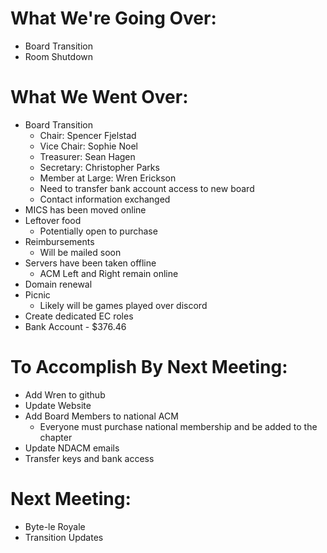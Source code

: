 # What We're Going Over:
- Board Transition
- Room Shutdown

# What We Went Over:  
- Board Transition
	- Chair: Spencer Fjelstad
	- Vice Chair: Sophie Noel
	- Treasurer: Sean Hagen
	- Secretary: Christopher Parks
	- Member at Large: Wren Erickson
	- Need to transfer bank account access to new board
	- Contact information exchanged
- MICS has been moved online
- Leftover food
	- Potentially open to purchase
- Reimbursements 
	- Will be mailed soon
- Servers have been taken offline
	- ACM Left and Right remain online
- Domain renewal
- Picnic
	- Likely will be games played over discord
- Create dedicated EC roles
- Bank Account - $376.46




# To Accomplish By Next Meeting:  
- Add Wren to github 
- Update Website
- Add Board Members to national ACM
	- Everyone must purchase national membership and be added to the chapter
- Update NDACM emails
- Transfer keys and bank access

# Next Meeting:
- Byte-le Royale
- Transition Updates
